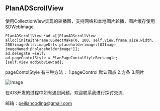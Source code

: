 

PlanADScrollView
----------------

  使用CollectionView实现的轮播图，支持网络和本地图片轮播，图片缓存使用SDWebImage
    
    PlanADScrollView *ad =[[PlanADScrollView alloc]initWithFrame:CGRectMake(0, 100, self.view.frame.size.width, 200)imageUrls:imageUrls placeholderimage:[UIImage imageNamed:@"placeholderimage"]];
    ad.delegate =self;
    ad.pageContolStyle = PlanPageContolStyleRectangle;
    [self.view addSubview:ad];

  pageContolStyle 有三种方法：
   1.pageControl 默认圆点
   2.方条
   3.图片
  
  ![image](https://github.com/2877025939/PlanADScrollView/blob/master/PlanADCreollView.gif)  
  
  在iOS开发的过程中如有遇到问题，欢迎联系我进行探讨交流.

  邮箱：peiliancoding@gmail.com 


